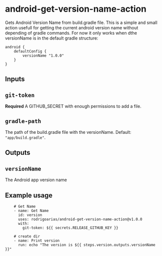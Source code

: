 # android-get-version-name-action
Gets Android Version Name from build.gradle file.
This is a simple and small action usefull for getting the current android version name without depending of gradle commands.
For now it only works when dthe versionName is in the default gradle structure:
```
android {
	defaultConfig {
		versionName "1.0.0"
	}
}
```

## Inputs

## `git-token`

**Required** A GITHUB_SECRET with enough permissions to add a file.

## `gradle-path`

The path of the build.gradle file with the versionName. Default: `"app/build.gradle"`.

## Outputs

## `versionName`

The Android app version name

## Example usage
```
    # Get Name
    - name: Get Name
      id: version
      uses: rodrigoarias/android-get-version-name-action@v1.0.0
      with:
        git-token: ${{ secrets.RELEASE_GITHUB_KEY }}
    
    # create dir 
    - name: Print version
      run: echo "The version is ${{ steps.version.outputs.versionName }}"
      
```
